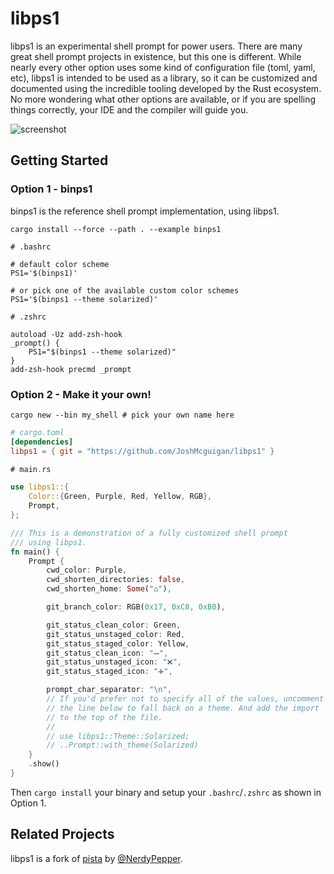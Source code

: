 # libps1

libps1 is an experimental shell prompt for power users. There are many great shell prompt projects in existence, but this one is different. While nearly every other option uses some kind of configuration file (toml, yaml, etc), libps1 is intended to be used as a library, so it can be customized and documented using the incredible tooling developed by the Rust ecosystem. No more wondering what other options are available, or if you are spelling things correctly, your IDE and the compiler will guide you.

![screenshot](https://user-images.githubusercontent.com/22216761/85191296-2d58d100-b273-11ea-99b7-45653b579d49.png)

## Getting Started

### Option 1 - binps1

binps1 is the reference shell prompt implementation, using libps1.

```shell
cargo install --force --path . --example binps1
```

```shell
# .bashrc

# default color scheme
PS1='$(binps1)'

# or pick one of the available custom color schemes
PS1='$(binps1 --theme solarized)'
```

```shell
# .zshrc

autoload -Uz add-zsh-hook
_prompt() {
	PS1="$(binps1 --theme solarized)"
}
add-zsh-hook precmd _prompt
```

### Option 2 - Make it your own!

```shell
cargo new --bin my_shell # pick your own name here
```

```toml
# cargo.toml
[dependencies]
libps1 = { git = "https://github.com/JoshMcguigan/libps1" }
```

```rust
# main.rs

use libps1::{
    Color::{Green, Purple, Red, Yellow, RGB},
    Prompt,
};

/// This is a demonstration of a fully customized shell prompt
/// using libps1.
fn main() {
    Prompt {
        cwd_color: Purple,
        cwd_shorten_directories: false,
        cwd_shorten_home: Some("⌂"),

        git_branch_color: RGB(0x17, 0xC8, 0xB0),

        git_status_clean_color: Green,
        git_status_unstaged_color: Red,
        git_status_staged_color: Yellow,
        git_status_clean_icon: "➖",
        git_status_unstaged_icon: "❌",
        git_status_staged_icon: "➕",

        prompt_char_separator: "\n",
        // If you'd prefer not to specify all of the values, uncomment
        // the line below to fall back on a theme. And add the import
        // to the top of the file.
        //
        // use libps1::Theme::Solarized;
        // ..Prompt::with_theme(Solarized)
    }
    .show()
}
```

Then `cargo install` your binary and setup your `.bashrc`/`.zshrc` as shown in Option 1.

## Related Projects

libps1 is a fork of [pista](https://github.com/NerdyPepper/pista) by [@NerdyPepper](https://github.com/NerdyPepper).
